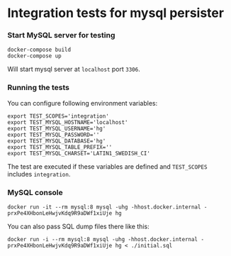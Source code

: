 # Integration tests for mysql persister

### Start MySQL server for testing

```shell
docker-compose build
docker-compose up
```

Will start mysql server at `localhost` port `3306`.

### Running the tests

You can configure following environment variables:

```shell
export TEST_SCOPES='integration'
export TEST_MYSQL_HOSTNAME='localhost'
export TEST_MYSQL_USERNAME='hg'
export TEST_MYSQL_PASSWORD=''
export TEST_MYSQL_DATABASE='hg'
export TEST_MYSQL_TABLE_PREFIX=''
export TEST_MYSQL_CHARSET='LATIN1_SWEDISH_CI'
```

The test are executed if these variables are defined and `TEST_SCOPES` 
includes `integration`.

### MySQL console

```shell
docker run -it --rm mysql:8 mysql -uhg -hhost.docker.internal -prxPe4XHbonLeHwjvKdq9R9aDWf1xiUje hg
```

You can also pass SQL dump files there like this:

```shell
docker run -i --rm mysql:8 mysql -uhg -hhost.docker.internal -prxPe4XHbonLeHwjvKdq9R9aDWf1xiUje hg < ./initial.sql
```
